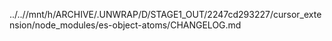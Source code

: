 ../..//mnt/h/ARCHIVE/.UNWRAP/D/STAGE1_OUT/2247cd293227/cursor_extension/node_modules/es-object-atoms/CHANGELOG.md